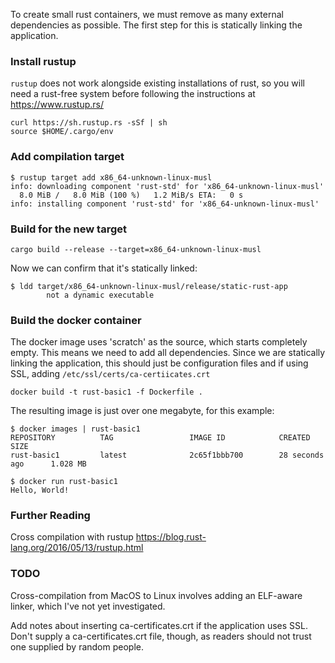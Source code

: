 To create small rust containers, we must remove as many external dependencies as possible. The first step for this is statically linking the application. 

### Install rustup

`rustup` does not work alongside existing installations of rust, so you will need a rust-free system before following the instructions at https://www.rustup.rs/

    curl https://sh.rustup.rs -sSf | sh
    source $HOME/.cargo/env

### Add compilation target

    $ rustup target add x86_64-unknown-linux-musl
    info: downloading component 'rust-std' for 'x86_64-unknown-linux-musl'
      8.0 MiB /   8.0 MiB (100 %)   1.2 MiB/s ETA:   0 s
    info: installing component 'rust-std' for 'x86_64-unknown-linux-musl'

### Build for the new target

    cargo build --release --target=x86_64-unknown-linux-musl
    
Now we can confirm that it's statically linked:

    $ ldd target/x86_64-unknown-linux-musl/release/static-rust-app
            not a dynamic executable

### Build the docker container 

The docker image uses 'scratch' as the source, which starts completely empty. This means we need to add all dependencies. Since we are statically linking the application, this should just be configuration files and if using SSL, adding
`/etc/ssl/certs/ca-certiicates.crt`

    docker build -t rust-basic1 -f Dockerfile .

The resulting image is just over one megabyte, for this example:

    $ docker images | rust-basic1
    REPOSITORY          TAG                 IMAGE ID            CREATED          SIZE
    rust-basic1         latest              2c65f1bbb700        28 seconds ago      1.028 MB

    $ docker run rust-basic1
    Hello, World!

### Further Reading

Cross compilation with rustup
https://blog.rust-lang.org/2016/05/13/rustup.html

### TODO

Cross-compilation from MacOS to Linux involves adding an ELF-aware linker, which I've not yet investigated. 

Add notes about inserting ca-certificates.crt if the application uses SSL. Don't supply a ca-certificates.crt file, though, as readers should not trust one supplied by random people.
